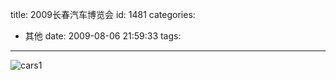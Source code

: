 title: 2009长春汽车博览会
id: 1481
categories:
  - 其他
date: 2009-08-06 21:59:33
tags:
---

![cars1](//blog.foolbird.net/wp-content/uploads/2009/08/cars1-500x312.jpg "cars1")
